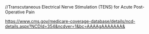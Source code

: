 //Transcutaneous Electrical Nerve Stimulation (TENS) for Acute Post-Operative Pain

https://www.cms.gov/medicare-coverage-database/details/ncd-details.aspx?NCDId=354&ncdver=1&bc=AAAAgAAAAAAA&

